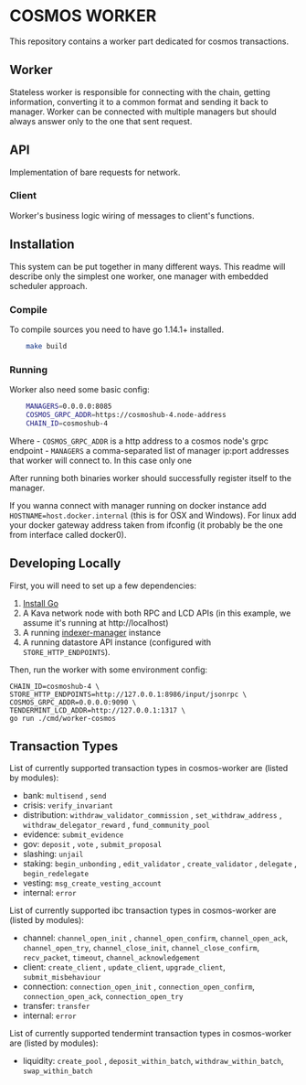 # COSMOS WORKER

This repository contains a worker part dedicated for cosmos transactions.

## Worker
Stateless worker is responsible for connecting with the chain, getting information, converting it to a common format and sending it back to manager.
Worker can be connected with multiple managers but should always answer only to the one that sent request.

## API
Implementation of bare requests for network.

### Client
Worker's business logic wiring of messages to client's functions.


## Installation
This system can be put together in many different ways.
This readme will describe only the simplest one worker, one manager with embedded scheduler approach.

### Compile
To compile sources you need to have go 1.14.1+ installed.

```bash
    make build
```

### Running
Worker also need some basic config:

```bash
    MANAGERS=0.0.0.0:8085
    COSMOS_GRPC_ADDR=https://cosmoshub-4.node-address
    CHAIN_ID=cosmoshub-4
```

Where
    - `COSMOS_GRPC_ADDR` is a http address to a cosmos node's grpc endpoint
    - `MANAGERS` a comma-separated list of manager ip:port addresses that worker will connect to. In this case only one

After running both binaries worker should successfully register itself to the manager.

If you wanna connect with manager running on docker instance add `HOSTNAME=host.docker.internal` (this is for OSX and Windows). For linux add your docker gateway address taken from ifconfig (it probably be the one from interface called docker0).

## Developing Locally

First, you will need to set up a few dependencies:

1. [Install Go](https://golang.org/doc/install)
2. A Kava network node with both RPC and LCD APIs (in this example, we assume it's running at http://localhost)
3. A running [indexer-manager](https://github.com/figment-networks/indexer-manager) instance
4. A running datastore API instance (configured with `STORE_HTTP_ENDPOINTS`).

Then, run the worker with some environment config:

```
CHAIN_ID=cosmoshub-4 \
STORE_HTTP_ENDPOINTS=http://127.0.0.1:8986/input/jsonrpc \
COSMOS_GRPC_ADDR=0.0.0.0:9090 \
TENDERMINT_LCD_ADDR=http://127.0.0.1:1317 \
go run ./cmd/worker-cosmos
```

## Transaction Types
List of currently supported transaction types in cosmos-worker are (listed by modules):
- bank:
    `multisend` , `send`
- crisis:
    `verify_invariant`
- distribution:
    `withdraw_validator_commission` , `set_withdraw_address` , `withdraw_delegator_reward` , `fund_community_pool`
- evidence:
    `submit_evidence`
- gov:
    `deposit` , `vote` , `submit_proposal`
- slashing:
    `unjail`
- staking:
    `begin_unbonding` , `edit_validator` , `create_validator` , `delegate` , `begin_redelegate`
- vesting:
    `msg_create_vesting_account`
- internal:
    `error`

List of currently supported ibc transaction types in cosmos-worker are (listed by modules):
- channel:
    `channel_open_init` , `channel_open_confirm`, `channel_open_ack`, `channel_open_try`, `channel_close_init`, `channel_close_confirm`, `recv_packet`, `timeout`, `channel_acknowledgement`
- client:
    `create_client` , `update_client`, `upgrade_client`, `submit_misbehaviour`
- connection:
    `connection_open_init` , `connection_open_confirm`, `connection_open_ack`, `connection_open_try`
- transfer:
    `transfer`
- internal:
    `error`

List of currently supported tendermint transaction types in cosmos-worker are (listed by modules):
- liquidity:
    `create_pool` , `deposit_within_batch`, `withdraw_within_batch`, `swap_within_batch`